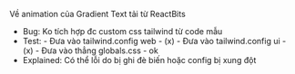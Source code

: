 Về animation của Gradient Text tải từ ReactBits
- Bug: Ko tích hợp đc custom css tailwind từ code mẫu
- Test: 
      - Đưa vào tailwind.config web - (x) 
      - Đưa vào tailwind.config ui - (x)
      - Đưa vào thẳng globals.css - ok
- Explained: Có thể lỗi do bị ghi đè biến hoặc config bị xung đột

